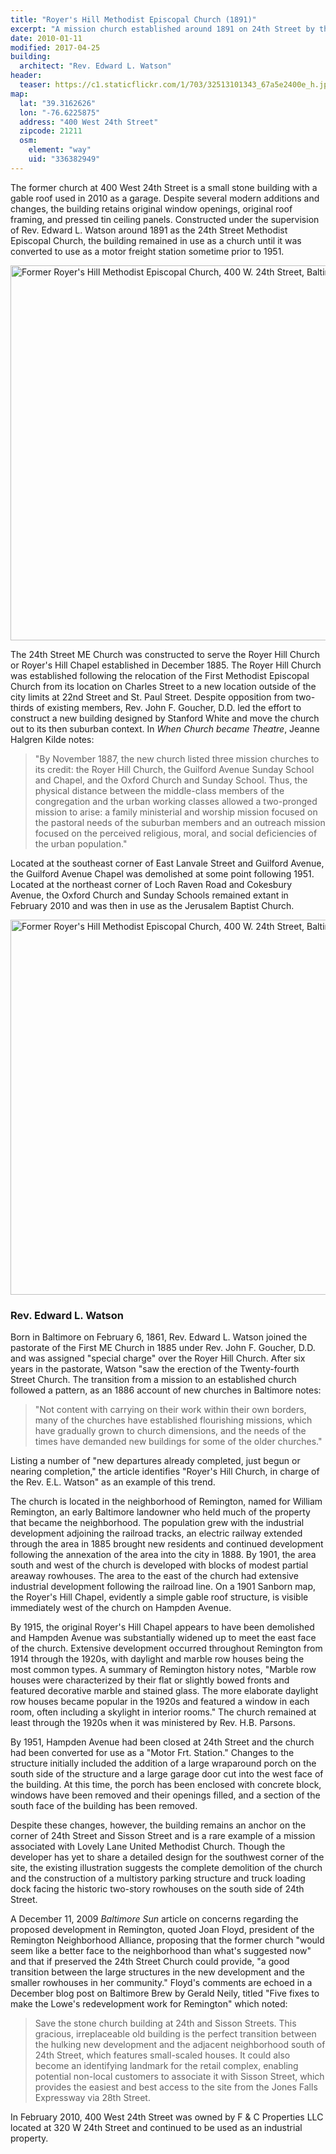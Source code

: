 ```yaml
---
title: "Royer's Hill Methodist Episcopal Church (1891)"
excerpt: "A mission church established around 1891 on 24th Street by the leaders of Lovely Lane Church, converted to use as a warehouse and garage by the 1950s."
date: 2010-01-11
modified: 2017-04-25
building:
  architect: "Rev. Edward L. Watson"
header:
  teaser: https://c1.staticflickr.com/1/703/32513101343_67a5e2400e_h.jpg
map:
  lat: "39.3162626"
  lon: "-76.6225875"
  address: "400 West 24th Street"
  zipcode: 21211
  osm:
    element: "way"
    uid: "336382949"
---
```


<!-- NOTE: This is a version of a 2010 report. I had to strip out the citations to convert from Microsoft Word to Markdown but they are still available. -->

The former church at 400 West 24th Street is a small stone building with a gable roof used in 2010 as a garage. Despite several modern additions and changes, the building retains original window openings, original roof framing, and pressed tin ceiling panels. Constructed under the supervision of Rev. Edward L. Watson around 1891 as the 24th Street Methodist Episcopal Church, the building remained in use as a church until it was converted to use as a motor freight station sometime prior to 1951.

<a data-flickr-embed="true"  href="https://www.flickr.com/photos/baltimoreheritage/32513101343/in/photolist-Rx5acV-Rx59hP-SzJJ7e-Rx5a2V-SzJHW4-SzJJfv-SzJHFe-SzJHun" title="Former Royer&#x27;s Hill Methodist Episcopal Church, 400 W. 24th Street, Baltimore, MD 21211"><img src="https://c1.staticflickr.com/1/703/32513101343_f0a6b8f2c3_c.jpg" width="800" height="600" alt="Former Royer&#x27;s Hill Methodist Episcopal Church, 400 W. 24th Street, Baltimore, MD 21211"></a>

The 24th Street ME Church was constructed to serve the Royer Hill Church or Royer's Hill Chapel established in December 1885. The Royer Hill Church was established following the relocation of the First Methodist Episcopal Church from its location on Charles Street to a new location outside of the city limits at 22nd Street and St. Paul Street. Despite opposition from two-thirds of existing members, Rev. John F. Goucher, D.D. led the effort to construct a new building designed by Stanford White and move the church out to its then suburban context. In _When Church became Theatre_, Jeanne Halgren Kilde notes:

> "By November 1887, the new church listed three mission churches to its credit: the Royer Hill Church, the Guilford Avenue Sunday School and Chapel, and the Oxford Church and Sunday School. Thus, the physical distance between the middle-class members of the congregation and the urban working classes allowed a two-pronged mission to arise: a family ministerial and worship mission focused on the pastoral needs of the suburban members and an outreach mission focused on the perceived religious, moral, and social deficiencies of the urban population."

Located at the southeast corner of East Lanvale Street and Guilford Avenue, the Guilford Avenue Chapel was demolished at some point following 1951. ‎ Located at the northeast corner of Loch Raven Road and Cokesbury Avenue, the Oxford Church and Sunday Schools remained extant in February 2010 and was then in use as the Jerusalem Baptist Church.

<a data-flickr-embed="true"  href="https://www.flickr.com/photos/baltimoreheritage/33199619121/in/photolist-Rx5acV-Rx59hP-SzJJ7e-Rx5a2V-SzJHW4-SzJJfv-SzJHFe-SzJHun" title="Former Royer&#x27;s Hill Methodist Episcopal Church, 400 W. 24th Street, Baltimore, MD 21211"><img src="https://c1.staticflickr.com/4/3898/33199619121_ee971baa66_c.jpg" width="800" height="600" alt="Former Royer&#x27;s Hill Methodist Episcopal Church, 400 W. 24th Street, Baltimore, MD 21211"></a><script async src="//embedr.flickr.com/assets/client-code.js" charset="utf-8"></script>

### Rev. Edward L. Watson

Born in Baltimore on February 6, 1861, Rev. Edward L. Watson joined the pastorate of the First ME Church in 1885 under Rev. John F. Goucher, D.D. and was assigned "special charge" over the Royer Hill Church. After six years in the pastorate, Watson "saw the erection of the Twenty-fourth Street Church. The transition from a mission to an established church followed a pattern, as an 1886 account of new churches in Baltimore notes:

>"Not content with carrying on their work within their own borders, many of the churches have established flourishing missions, which have gradually grown to church dimensions, and the needs of the times have demanded new buildings for some of the older churches."

Listing a number of "new departures already completed, just begun or nearing completion," the article identifies "Royer's Hill Church, in charge of the Rev. E.L. Watson" as an example of this trend.

The church is located in the neighborhood of Remington, named for William Remington, an early Baltimore landowner who held much of the property that became the neighborhood. The population grew with the industrial development adjoining the railroad tracks, an electric railway extended through the area in 1885 brought new residents and continued development following the annexation of the area into the city in 1888. By 1901, the area south and west of the church is developed with blocks of modest partial areaway rowhouses. The area to the east of the church had extensive industrial development following the railroad line. On a 1901 Sanborn map, the Royer's Hill Chapel, evidently a simple gable roof structure, is visible immediately west of the church on Hampden Avenue.

By 1915, the original Royer's Hill Chapel appears to have been demolished and Hampden Avenue was substantially widened up to meet the east face of the church. Extensive development occurred throughout Remington from 1914 through the 1920s, with daylight and marble row houses being the most common types. A summary of Remington history notes, "Marble row houses were characterized by their flat or slightly bowed fronts and featured decorative marble and stained glass. The more elaborate daylight row houses became popular in the 1920s and featured a window in each room, often including a skylight in interior rooms." The church remained at least through the 1920s when it was ministered by Rev. H.B. Parsons.

By 1951, Hampden Avenue had been closed at 24th Street and the church had been converted for use as a "Motor Frt. Station." Changes to the structure initially included the addition of a large wraparound porch on the south side of the structure and a large garage door cut into the west face of the building. At this time, the porch has been enclosed with concrete block, windows have been removed and their openings filled, and a section of the south face of the building has been removed.

Despite these changes, however, the building remains an anchor on the corner of 24th Street and Sisson Street and is a rare example of a mission associated with Lovely Lane United Methodist Church. Though the developer has yet to share a detailed design for the southwest corner of the site, the existing illustration suggests the complete demolition of the church and the construction of a multistory parking structure and truck loading dock facing the historic two-story rowhouses on the south side of 24th Street.

A December 11, 2009 _Baltimore Sun_ article on concerns regarding the proposed development in Remington, quoted Joan Floyd, president of the Remington Neighborhood Alliance, proposing that the former church "would seem like a better face to the neighborhood than what's suggested now" and that if preserved the 24th Street Church could provide, "a good transition between the large structures in the new development and the smaller rowhouses in her community." Floyd's comments are echoed in a December blog post on Baltimore Brew by Gerald Neily, titled "Five fixes to make the Lowe's redevelopment work for Remington" which noted:

>Save the stone church building at 24th and Sisson Streets. This gracious, irreplaceable old building is the perfect transition between the hulking new development and the adjacent neighborhood south of 24th Street, which features small-scaled houses. It could also become an identifying landmark for the retail complex, enabling potential non-local customers to associate it with Sisson Street, which provides the easiest and best access to the site from the Jones Falls Expressway via 28th Street.

In February 2010, 400 West 24th Street was owned by F &amp; C Properties LLC located at 320 W 24th Street and continued to be used as an industrial property.
